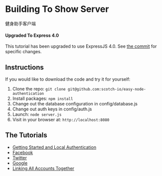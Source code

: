 # Building To Show Server

健身助手客户端

#### Upgraded To Express 4.0
This tutorial has been upgraded to use ExpressJS 4.0. See [the commit](https://github.com/scotch-io/easy-node-authentication/commit/020dea057d5a0664caaeb041b18978237528f9a3) for specific changes.

## Instructions

If you would like to download the code and try it for yourself:

1. Clone the repo: `git clone git@github.com:scotch-io/easy-node-authentication`
2. Install packages: `npm install`
3. Change out the database configuration in config/database.js
4. Change out auth keys in config/auth.js
5. Launch: `node server.js`
6. Visit in your browser at: `http://localhost:8080`

## The Tutorials

- [Getting Started and Local Authentication](http://scotch.io/tutorials/javascript/easy-node-authentication-setup-and-local)
- [Facebook](http://scotch.io/tutorials/javascript/easy-node-authentication-facebook)
- [Twitter](http://scotch.io/tutorials/javascript/easy-node-authentication-twitter)
- [Google](http://scotch.io/tutorials/javascript/easy-node-authentication-google)
- [Linking All Accounts Together](http://scotch.io/tutorials/javascript/easy-node-authentication-linking-all-accounts-together)
